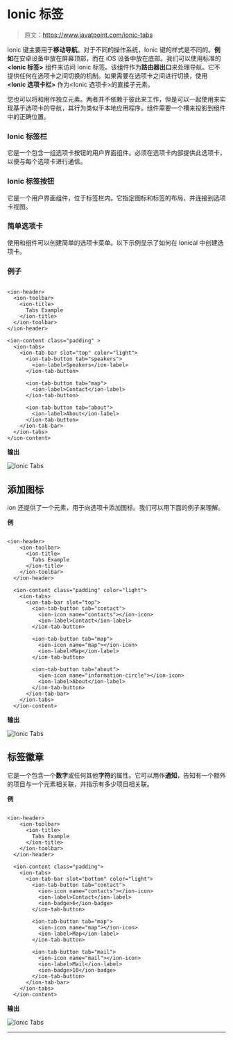 # Ionic 标签

> 原文：<https://www.javatpoint.com/ionic-tabs>

Ionic 键主要用于**移动导航**。对于不同的操作系统，Ionic 键的样式是不同的。**例如**在安卓设备中放在屏幕顶部，而在 iOS 设备中放在底部。我们可以使用标准的 **<Ionic 标签>** 组件来访问 Ionic 标签。该组件作为**路由器出口**来处理导航。它不提供任何在选项卡之间切换的机制。如果需要在选项卡之间进行切换，使用 **<Ionic 选项卡栏>** 作为<Ionic 选项卡>的直接子元素。

您也可以将<ion-tabs>和<ion-tab-bar>用作独立元素。两者并不依赖于彼此来工作，但是可以一起使用来实现基于选项卡的导航，其行为类似于本地应用程序。<ion-tab-bar>组件需要一个槽来投影到<ion-tabs>组件中的正确位置。</ion-tabs></ion-tab-bar></ion-tab-bar></ion-tabs>

### Ionic 标签栏

它是一个包含一组选项卡按钮的用户界面组件。必须在选项卡内部提供此选项卡，以便与每个选项卡进行通信。

### Ionic 标签按钮

它是一个用户界面组件，位于标签栏内。它指定图标和标签的布局，并连接到选项卡视图。

### 简单选项卡

使用<ion-tabs>和<ion-tab-bar>组件可以创建简单的选项卡菜单。以下示例显示了如何在 Ionical 中创建选项卡。</ion-tab-bar></ion-tabs>

### 例子

```

<ion-header>
  <ion-toolbar>
    <ion-title>
      Tabs Example
    </ion-title>
  </ion-toolbar>
</ion-header>

<ion-content class="padding" >
  <ion-tabs>
    <ion-tab-bar slot="top" color="light">
      <ion-tab-button tab="speakers">
        <ion-label>Speakers</ion-label>
      </ion-tab-button>

      <ion-tab-button tab="map">
        <ion-label>Contact</ion-label>
      </ion-tab-button>

      <ion-tab-button tab="about">
        <ion-label>About</ion-label>
      </ion-tab-button>
    </ion-tab-bar>
  </ion-tabs>
</ion-content>

```

**输出**

![Ionic Tabs](img/fab2ff043268a2a9353741c81851e424.png)

## 添加图标

ion 还提供了一个<ion-icon>元素，用于向选项卡添加图标。我们可以用下面的例子来理解。</ion-icon>

**例**

```

<ion-header>
    <ion-toolbar>
      <ion-title>
        Tabs Example
      </ion-title>
    </ion-toolbar>
  </ion-header>

  <ion-content class="padding" color="light">
    <ion-tabs>
      <ion-tab-bar slot="top">
        <ion-tab-button tab="contact">
          <ion-icon name="contacts"></ion-icon>
          <ion-label>Contact</ion-label>
        </ion-tab-button>

        <ion-tab-button tab="map">
          <ion-icon name="map"></ion-icon>
          <ion-label>Map</ion-label>
        </ion-tab-button>

        <ion-tab-button tab="about">
          <ion-icon name="information-circle"></ion-icon>
          <ion-label>About</ion-label>
        </ion-tab-button>
      </ion-tab-bar>
    </ion-tabs>
  </ion-content>

```

**输出**

![Ionic Tabs](img/cab3d1cede6cd90e1b45dcb731ea63ad.png)

## 标签徽章

它是一个包含一个**数字**或任何其他**字符**的属性。它可以用作**通知**，告知有一个额外的项目与一个元素相关联，并指示有多少项目相关联。

**例**

```

<ion-header>
    <ion-toolbar>
      <ion-title>
        Tabs Example
      </ion-title>
    </ion-toolbar>
  </ion-header>

  <ion-content class="padding">
    <ion-tabs>
      <ion-tab-bar slot="bottom" color="light">
        <ion-tab-button tab="contact">
          <ion-icon name="contacts"></ion-icon>
          <ion-label>Contact</ion-label>
          <ion-badge>6</ion-badge>
        </ion-tab-button>

        <ion-tab-button tab="map">
          <ion-icon name="map"></ion-icon>
          <ion-label>Map</ion-label>
        </ion-tab-button>

        <ion-tab-button tab="mail">
          <ion-icon name="mail"></ion-icon>
          <ion-label>Mail</ion-label>
          <ion-badge>10</ion-badge>
        </ion-tab-button>
      </ion-tab-bar>
    </ion-tabs>
  </ion-content>

```

**输出**

![Ionic Tabs](img/cb64c0f3cdeedbdd81bcddc5c9ed6569.png)

* * *